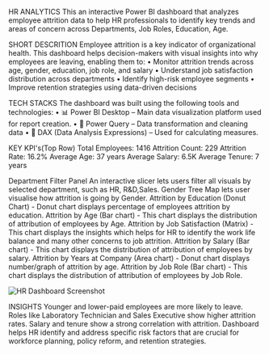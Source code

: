  HR ANALYTICS
This an interactive Power BI dashboard that analyzes employee attrition data to help HR professionals to identify key trends and areas of concern across Departments, Job Roles, Education, Age.


SHORT DESCRITION
Employee attrition is a key indicator of organizational health. This dashboard helps decision-makers with visual insights into why employees are leaving, enabling them to:
• Monitor attrition trends across age, gender, education, job role, and salary
• Understand job satisfaction distribution across departments
• Identify high-risk employee segments
• Improve retention strategies using data-driven decisions


 TECH STACKS
 The dashboard was built using the following tools and technologies:
• 📊 Power BI Desktop – Main data visualization platform used for report creation.
• 📂 Power Query – Data transformation and cleaning data
• 🧠 DAX (Data Analysis Expressions) – Used for calculating measures.


KEY KPI's(Top Row) 
Total Employees: 1416
Attrition Count: 229
Attrition Rate: 16.2%
Average Age: 37 years
Average Salary: 6.5K
Average Tenure: 7 years


Department Filter Panel An interactive slicer lets users filter all visuals by selected department, such as HR, R&D,Sales.
Gender Tree Map lets user visualise how attrition is going by Gender.
Attrition by Education (Donut Chart) -  Donut chart displays percentage of employees attrition by education.
Attrition by Age (Bar chart) - This chart displays the distribution of attribution of employees by Age.
Attrition by Job Satisfaction (Matrix) - This chart displays the insights which helps for HR to identify the work life balance and many    other concerns to job attrition.
Attrition by Salary (Bar chart) - This chart displays the distribution of attribution of employees by salary.
Attrition by Years at Company (Area chart)  -  Donut chart displays number/graph of attrition by age.
Attrition by Job Role (Bar chart) - This chart displays the distribution of attribution of employees by Job Role.

![HR Dashboard Screenshot]()

INSIGHTS
Younger and lower-paid employees are more likely to leave.
Roles like Laboratory Technician and Sales Executive show higher attrition rates.
Salary and tenure show a strong correlation with attrition.
Dashboard helps HR identify and address specific risk factors that are crucial for workforce planning, policy reform, and retention strategies.
